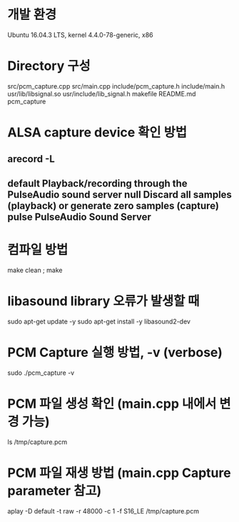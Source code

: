 # 개발 환경
Ubuntu 16.04.3 LTS, kernel 4.4.0-78-generic, x86

# Directory 구성
src/pcm_capture.cpp
src/main.cpp
include/pcm_capture.h
include/main.h
usr/lib/libsignal.so
usr/include/lib_signal.h
makefile
README.md
pcm_capture

# ALSA capture device 확인 방법
arecord -L
-------------------------------------------------------------------------------------
default
    Playback/recording through the PulseAudio sound server
null
    Discard all samples (playback) or generate zero samples (capture)
pulse
    PulseAudio Sound Server
-------------------------------------------------------------------------------------

# 컴파일 방법
make clean ; make

# libasound library 오류가 발생할 때
sudo apt-get update -y
sudo apt-get install -y libasound2-dev

# PCM Capture 실행 방법, -v (verbose)
sudo ./pcm_capture -v

# PCM 파일 생성 확인 (main.cpp 내에서 변경 가능)
ls /tmp/capture.pcm 

# PCM 파일 재생 방법 (main.cpp Capture parameter 참고)
aplay -D default -t raw -r 48000 -c 1 -f S16_LE /tmp/capture.pcm
